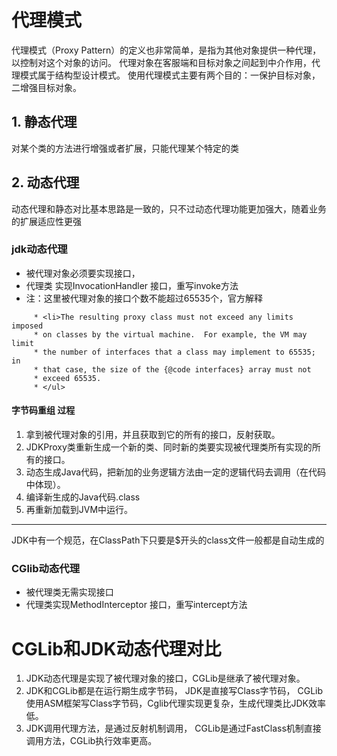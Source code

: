 # 代理模式
代理模式（Proxy Pattern）的定义也非常简单，是指为其他对象提供一种代理，以控制对这个对象的访问。
代理对象在客服端和目标对象之间起到中介作用，代理模式属于结构型设计模式。
使用代理模式主要有两个目的：一保护目标对象，二增强目标对象。

## 1. 静态代理
 对某个类的方法进行增强或者扩展，只能代理某个特定的类
## 2. 动态代理
动态代理和静态对比基本思路是一致的，只不过动态代理功能更加强大，随着业务的扩展适应性更强
### jdk动态代理
* 被代理对象必须要实现接口，
* 代理类 实现InvocationHandler 接口，重写invoke方法
* 注：这里被代理对象的接口个数不能超过65535个，官方解释
~~~
     * <li>The resulting proxy class must not exceed any limits imposed
     * on classes by the virtual machine.  For example, the VM may limit
     * the number of interfaces that a class may implement to 65535; in
     * that case, the size of the {@code interfaces} array must not
     * exceed 65535.
     * </ul>
~~~
#### 字节码重组 过程
1. 拿到被代理对象的引用，并且获取到它的所有的接口，反射获取。
2. JDKProxy类重新生成一个新的类、同时新的类要实现被代理类所有实现的所有的接口。
3. 动态生成Java代码，把新加的业务逻辑方法由一定的逻辑代码去调用（在代码中体现）。
4. 编译新生成的Java代码.class
5. 再重新加载到JVM中运行。
---
JDK中有一个规范，在ClassPath下只要是$开头的class文件一般都是自动生成的

### CGlib动态代理
* 被代理类无需实现接口
* 代理类实现MethodInterceptor 接口，重写intercept方法


# CGLib和JDK动态代理对比
1. JDK动态代理是实现了被代理对象的接口，CGLib是继承了被代理对象。
2. JDK和CGLib都是在运行期生成字节码， JDK是直接写Class字节码， CGLib使用ASM框架写Class字节码，Cglib代理实现更复杂，生成代理类比JDK效率低。
3. JDK调用代理方法，是通过反射机制调用， CGLib是通过FastClass机制直接调用方法，CGLib执行效率更高。
